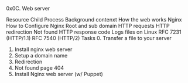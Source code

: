 0x0C. Web server


Resource
Child Process
Background contenxt
How the web works
Nginx
How to Configure Nginx
Root and sub domain
HTTP requests
HTTP redirection
Not found HTTP response code
Logs files on Linux
RFC 7231 (HTTP/1.1)
RFC 7540 (HTTP/2)
Tasks
0. Transfer a file to your server
1. Install nginx web server
2. Setup a domain name
3. Redirection
4. Not found page 404
5. Install Nginx web server (w/ Puppet)
